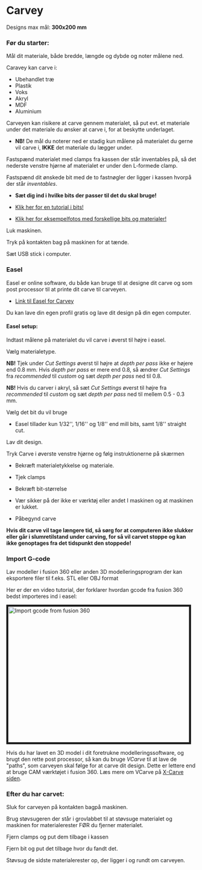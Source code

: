 # **Carvey**

Designs max mål: **300x200 mm**

### Før du starter:

Mål dit materiale, både bredde, længde og dybde og noter målene ned.

Caravey kan carve i:
- Ubehandlet træ
- Plastik
- Voks
- Akryl
- MDF
- Aluminium

Carveyen kan risikere at carve gennem materialet, så put evt. et materiale under det materiale du ønsker at
carve i, for at beskytte underlaget.

- **NB!** De mål du noterer ned er stadig kun målene på materialet du gerne vil carve i, **IKKE** det materiale du
lægger under.

Fastspænd materialet med clamps fra kassen der står inventables på, så det nederste
venstre hjørne af materialet er under den L-formede clamp.


Fastspænd dit ønskede bit med de to fastnøgler der ligger i kassen hvorpå der står
*inventables*.
- **Sæt dig ind i hvilke bits der passer til det du skal bruge!**

- [Klik her for en tutorial i bits!](https://inventables.desk.com/customer/portal/articles/2850808?b_id=9562&t=0 "Bits 101")
- [Klik her for eksempelfotos med forskellige bits og materialer!](https://inventables.desk.com/customer/portal/articles/2918214-bit-and-material-pairings---photos "Bit eksempelfotos")

Luk maskinen.

Tryk på kontakten bag på maskinen for at tænde.

Sæt USB stick i computer.


### Easel

Easel er online software, du både kan bruge til at designe dit carve og som post
processor til at printe dit carve til carveyen.

- [Link til Easel for Carvey](http://easel.inventables.com/carvey "Easel Carvey")

Du kan lave din egen profil gratis og lave dit design på din egen computer.

#### Easel setup:

Indtast målene på materialet du vil carve i øverst til højre i easel.

Vælg materialetype.

**NB!** Tjek under *Cut Settings* øverst til højre at *depth per pass* ikke er højere end 0.8 mm. Hvis *depth per pass* er mere end 0.8, så ændrer *Cut Settings* fra *recommended* til *custom* og sæt *depth per pass* ned til 0.8.

**NB!** Hvis du carver i akryl, så sæt *Cut Settings* øverst til højre fra *recommended* til *custom* og sæt *depth per pass* ned til mellem 0.5 - 0.3 mm.

Vælg det bit du vil bruge
- Easel tillader kun 1/32'', 1/16'' og 1/8'' end mill bits, samt 1/8'' straight cut.

Lav dit design.

Tryk Carve i øverste venstre hjørne og følg instruktionerne på skærmen

- Bekræft materialetykkelse og materiale.

- Tjek clamps

- Bekræft bit-størrelse

- Vær sikker på der ikke er værktøj eller andet I maskinen og at maskinen er lukket.

- Påbegynd carve

**Hvis dit carve vil tage længere tid, så sørg for at computeren ikke slukker eller går i slumretilstand under carving, for så vil carvet stoppe og kan ikke genoptages fra det tidspunkt den stoppede!**


### Import G-code

Lav modeller i fusion 360 eller anden 3D modelleringsprogram der kan eksportere filer til f.eks. STL eller OBJ format

Her er der en video tutorial, der forklarer hvordan gcode fra fusion 360 bedst importeres ind i easel:

<a href="http://www.youtube.com/watch?feature=player_embedded&v=DFwXdnKzg2I
" target="_blank"><img src="http://img.youtube.com/vi/DFwXdnKzg2I/0.jpg"
alt="Import gcode from fusion 360" width="480" height="360" border="5" /></a>

Hvis du har lavet en 3D model i dit foretrukne modelleringssoftware, og brugt den rette post processor, så kan du bruge *VCarve* til at lave de "paths", som carveyen skal følge for at carve dit design. Dette er lettere end at bruge CAM værktøjet i fusion 360. Læs mere om VCarve på [X-Carve siden](../master/X-Carve.md).


### Efter du har carvet:
Sluk for carveyen på kontakten bagpå maskinen.

Brug støvsugeren der står i grovlabbet til at støvsuge materialet og maskinen for
materialerester FØR du fjerner materialet.

Fjern clamps og put dem tilbage i kassen

Fjern bit og put det tilbage hvor du fandt det.

Støvsug de sidste materialerester op, der ligger i og rundt om carveyen.
